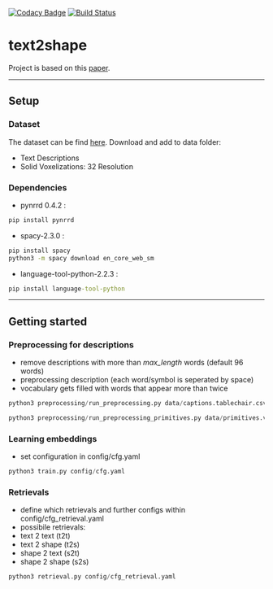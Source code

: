 [![Codacy Badge](https://api.codacy.com/project/badge/Grade/bf077e8ef1c64c1da2a5f4e804f86b62)](https://app.codacy.com/manual/maxim0815/text2shape?utm_source=github.com&utm_medium=referral&utm_content=maxim0815/text2shape&utm_campaign=Badge_Grade_Dashboard)
[![Build Status](https://travis-ci.org/maxim0815/text2shape.svg?branch=master)](https://travis-ci.org/maxim0815/text2shape)

# text2shape

Project is based on this [paper](https://arxiv.org/abs/1803.08495).
___
## Setup

### Dataset

The dataset can be find [here](http://text2shape.stanford.edu/).
Download and add to data folder:
*   Text Descriptions
*   Solid Voxelizations: 32 Resolution

### Dependencies
*   pynrrd 0.4.2 :
  ```bat
  pip install pynrrd
  ```

*   spacy-2.3.0 :
  ```bat
  pip install spacy
  python3 -m spacy download en_core_web_sm
  ```

*   language-tool-python-2.2.3 :
  ```bat
  pip install language-tool-python
  ```
___
## Getting started

### Preprocessing for descriptions

*   remove descriptions with more than *max_length* words (default 96 words)
*   preprocessing description (each word/symbol is seperated by space)
*   vocabulary gets filled with words that appear more than twice

  ```python
  python3 preprocessing/run_preprocessing.py data/captions.tablechair.csv data/full_preprocessed.captions.csv data/full_voc.csv
  ```

  ```python
  python3 preprocessing/run_preprocessing_primitives.py data/primitives.v2/ "shape" data/vic_primitives primitives_voc.csv
  ```

### Learning embeddings

*   set configuration in config/cfg.yaml

  ```python
  python3 train.py config/cfg.yaml
  ```

### Retrievals

*   define which retrievals and further configs within config/cfg_retrieval.yaml
*   possibile retrievals:
  * text 2 text   (t2t)
  * text 2 shape  (t2s)
  * shape 2 text  (s2t)
  * shape 2 shape (s2s)

  ```python
  python3 retrieval.py config/cfg_retrieval.yaml
  ```
